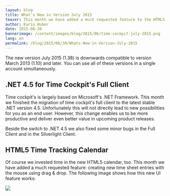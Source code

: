 ```yaml
---
layout: blog
title: What's New in Version July 2015
teaser: This month we have added a much requested feature to the HTML5 time tracking calendar -  creating new time sheet entries with drag & drop.
author: Karin Huber
date: 2015-06-30
bannerimage: /content/images/blog/2015/06/time-cockpit-july-2015.png
lang: en
permalink: /blog/2015/06/30/Whats-New-in-Version-July-2015
---
```


<p xmlns="http://www.w3.org/1999/xhtml">The new version July 2015 (1.38) is downwards compatible to version March 2013 (1.10) and later. You can use all of these versions in a single account simultaneously.</p><h2 xmlns="http://www.w3.org/1999/xhtml">.NET 4.5 for Time Cockpit's Full Client</h2><p xmlns="http://www.w3.org/1999/xhtml">Time cockpit's is largely based on Microsoft's .NET Framework. This month we finished the migration of time cockpit's full client to the latest stable .NET version 4.5. Unfortunately this will not directly lead to new possibilities for you as an end user. However, this change enables us to be more productive and deliver even better value in upcoming product releases.</p><p xmlns="http://www.w3.org/1999/xhtml">Beside the switch to .NET 4.5 we also fixed some minor bugs in the Full Client and in the Silverlight Client.</p><h2 xmlns="http://www.w3.org/1999/xhtml">HTML5 Time Tracking Calendar</h2><p xmlns="http://www.w3.org/1999/xhtml">Of course we invested time in the new HTML5 calendar, too. This month we have added a much requested feature: creating new time sheet entries with the mouse using drag &amp; drop. The following image shows how this new UI feature works:</p><p xmlns="http://www.w3.org/1999/xhtml">
  <img src="{{site.baseurl}}/content/images/blog/2015/07/draw-time-sheet-entry-with-mouse.gif" />
</p>